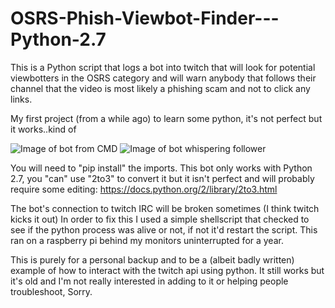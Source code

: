 # OSRS-Phish-Viewbot-Finder---Python-2.7
This is a Python script that logs a bot into twitch that will look for potential viewbotters in the OSRS category and will warn anybody that follows their channel that the video is most likely a phishing scam and not to click any links.


My first project (from a while ago) to learn some python, it's not perfect but it works..kind of

![Image of bot from CMD](https://i.imgur.com/WBgcvIy.png)
![Image of bot whispering follower](https://i.imgur.com/wS12drE.png)

You will need to "pip install" the imports.
This bot only works with Python 2.7, you "can" use "2to3" to convert it but it isn't perfect and will probably require some editing:
https://docs.python.org/2/library/2to3.html

The bot's connection to twitch IRC will be broken sometimes (I think twitch kicks it out)
In order to fix this I used a simple shellscript that checked to see if the python process was alive or not, if not it'd restart the script.
This ran on a raspberry pi behind my monitors uninterrupted for a year.

This is purely for a personal backup and to be a (albeit badly written) example of how to interact with the twitch api using python.
It still works but it's old and I'm not really interested in adding to it or helping people troubleshoot, Sorry.
